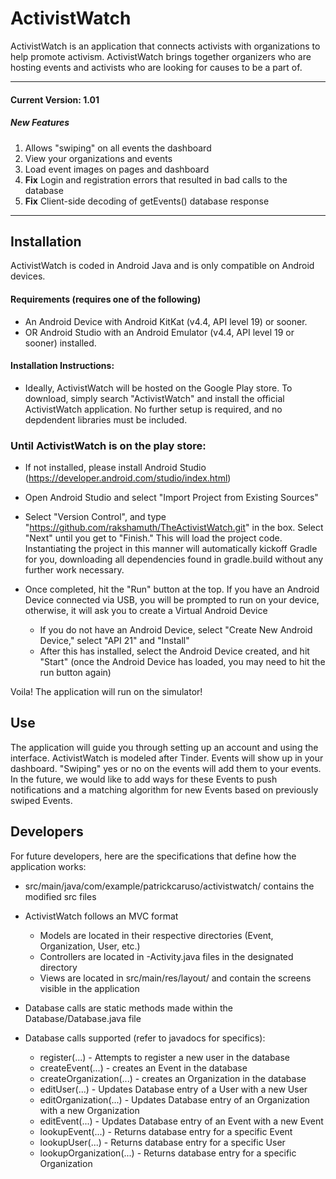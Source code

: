 <p align="center">
  <h1>ActivistWatch</h1>
</p>

ActivistWatch is an application that connects activists with organizations to help promote activism. ActivistWatch brings together organizers who are hosting events and activists who are looking for causes to be a part of.

--- 
#### Current Version: 1.01

##### New Features
1. Allows "swiping" on all events the dashboard
2. View your organizations and events
3. Load event images on pages and dashboard
4. **Fix** Login and registration errors that resulted in bad calls to the database
5. **Fix** Client-side decoding of getEvents() database response

--- 

## Installation ##

ActivistWatch is coded in Android Java and is only compatible on Android devices. 

#### Requirements (requires one of the following) ####

* An Android Device with Android KitKat (v4.4, API level 19) or sooner.
* OR Android Studio with an Android Emulator (v4.4, API level 19 or sooner) installed.

#### Installation Instructions:

* Ideally, ActivistWatch will be hosted on the Google Play store. To download, simply search "ActivistWatch" and install the official ActivistWatch application. No further setup is required, and no depdendent libraries must be included.

### Until ActivistWatch is on the play store:
* If not installed, please install Android Studio (https://developer.android.com/studio/index.html)
* Open Android Studio and select "Import Project from Existing Sources"
* Select "Version Control", and type "https://github.com/rakshamuth/TheActivistWatch.git" in the box. Select "Next" until you get to "Finish." This will load the project code. Instantiating the project in this manner will automatically kickoff Gradle for you, downloading all dependencies found in gradle.build without any further work necessary.

* Once completed, hit the "Run" button at the top. If you have an Android Device connected via USB, you will be prompted to run on your device, otherwise, it will ask you to create a Virtual Android Device
   * If you do not have an Android Device, select "Create New Android Device," select "API 21" and "Install"
   * After this has installed, select the Android Device created, and hit "Start" (once the Android Device has loaded, you may need to hit the run button again)
   
Voila! The application will run on the simulator!


## Use ##

The application will guide you through setting up an account and using the interface. ActivistWatch is modeled after Tinder. Events will show up in your dashboard. "Swiping" yes or no on the events will add them to your events. In the future, we would like to add ways for these Events to push notifications and a matching algorithm for new Events based on previously swiped Events.


## Developers ##

For future developers, here are the specifications that define how the application works:

* src/main/java/com/example/patrickcaruso/activistwatch/ contains the modified src files
* ActivistWatch follows an MVC format
  * Models are located in their respective directories (Event, Organization, User, etc.)
  * Controllers are located in -Activity.java files in the designated directory
  * Views are located in src/main/res/layout/ and contain the screens visible in the application
  
* Database calls are static methods made within the Database/Database.java file
* Database calls supported (refer to javadocs for specifics):
  * register(...) - Attempts to register a new user in the database
  * createEvent(...) - creates an Event in the database
  * createOrganization(...) - creates an Organization in the database
  * editUser(...) - Updates Database entry of a User with a new User
  * editOrganization(...) - Updates Database entry of an Organization with a new Organization
  * editEvent(...) - Updates Database entry of an Event with a new Event
  * lookupEvent(...) - Returns database entry for a specific Event
  * lookupUser(...) - Returns database entry for a specific User
  * lookupOrganization(...) - Returns database entry for a specific Organization
